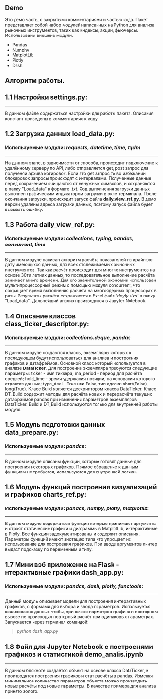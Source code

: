 ## Demo
Это демо часть, с закрытыми комментариями и частью кода.
Пакет представляет собой набор модулей написанных на Python для анализа рыночных инструментов, таких как индексы, акции, фьючерсы. 
Использованы внешние модули:
- Pandas
- Numphy
- MatplotLib 
- Plotly
- Dash

## Алгоритм работы.
## 1.1 Настройки **settings.py**:
***
В данном файле содержаться настройки для работы пакета. Описания констант приведены в комментариях к коду.
## 1.2 Загрузка данных **load_data.py**:
### Используемые модули: *requests, datetime, time, tqdm*
***
На данном этапе, в зависимости от способа, происходит подключение к удалённому серверу по API, либо отправляется get, post запрос для полученяи архива котировок. Если это get запрос то во избежании блокировок запросы происходят с интервалами. Полученные данные перед сохранением очищаются от ненужных символов, и сохраняются в папку "Load_data"  в формате *.txt*. Ход выполнения загрузки данных выполнен графическим индикатором загрузки в окне терминала. После окончания загрузки, происходит запуск файла **daily_view_ref.py**. В демо версии удалены адреса загрузки данных, поэтому запуск файла будет вызывать ошибку.
## 1.3 Работа **daily_view_ref.py**:
### Используемые модули: *collections, typing, pandas, concurrent, time*
***
В данном модуле написан алгоритм расчёта показателей на крайнюю дату имеющихся данных, для всех отслеживаемых рыночных инструментов. Так как расчёт происходит для многих инструментов на основе 30ти летних данных, то последовательное выполнение расчёта занимает много времени. Для его значительной экономии использован мультипроцессорный режим с помощью модуля concurrent, что сокращает время выполнения расчёта на многоядерных процессорах в разы. Результаты расчёта сохраняются в Excel файл *'dayly.xlxs'* в папку "Load_data". Дальнейший анализ производится в Jupyter Notebook.
## 1.4 Описание классов **class_ticker_descriptor.py**:
### Используемые модули: *collections.deque, pandas*
***
В данном модуле создаются классы, экземпляры которых в последующем будут использоваться для анализа и построения графиков и датафрэймов. Основной класс который используется в анализе __DataTicker__. Для построение экземпляра требуются следующие параметры: ticker - имя тиккера; ma_period - период для расчёта средней; hold_time - время удержания позиции, на основании которого строятся данные; type_deel - True или False, тип сделки short(False), long(True).
Класс Build является дескриптором класса DataTicker. Класс DT_Build содержит методы для расчёта новых и перерасчёта текущих датафрэймов pandas при изменении параметров экземпляров DataTicker. Build и DT_Build используются только для внутренней работы модуля.
## 1.5 Модуль подготовки данных **data_prepare.py**:
### Используемые модули: *pandas*:
***
В данном модуле описаны функции, которые готовят данные для построения некоторых графиков. Прямое обращение к данным функциям не требуется, используются для внутренней логики.
## 1.6 Модуль функций построения визуализаций и графиков **charts_ref.py**:
### Используемые модули: *pandas, numpy, plotly, matplotlib*:
***
В данном модуле содержаться функции которые принимают аргументы и строят статические графики и диаграммы в MatplotLib, интерактивные в Plotly. Все функции задокументированы и содержат описания. Параметры функций имеют анотацию типа что упрощает их использование для построения графиков. При вводе аргументов линтер выдаст подсказку по переменным и типу.

## 1.7 Мини вэб приложение на Flask - нтерактивные графики **dash_app.py**:
### Используемые модули: *pandas, dash, plotly, functools*:
***
Данный модуль описывает модели для построения интерактивных графиков, с формами для выбора и ввода параметров. Используется кэширование данных чтобы, при смене парметров графика и повторном вызове не происходил повторный расчёт при одинаковых параметрах. Запускается через терминал командой: 
>*python dash_app.py*

## 1.8 Файл для Jupyter Notebook c построенями графиков и статистикой demo_analis.ipynb
***
В данном блокноте создаётся объект на основе класса DataTicker, и производятся построения графиков и стат расчёты в pandas. Изменяя минимальное количество параметров объекта можно производить новые расчёты под новые параметры. В качестве примера для анализа принято золото. 




